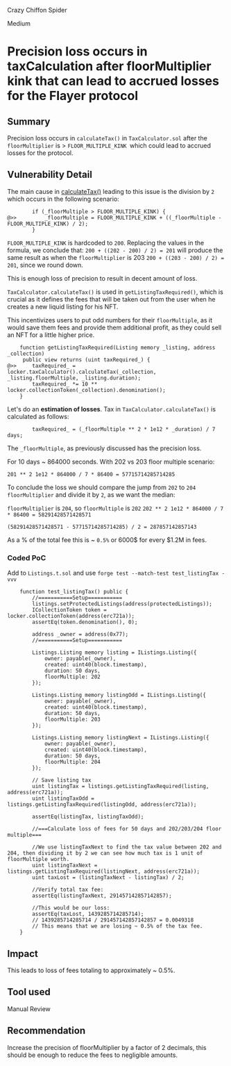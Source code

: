 Crazy Chiffon Spider

Medium

# Precision loss occurs in taxCalculation after floorMultiplier kink that can lead to accrued losses for the Flayer protocol

## Summary
Precision loss occurs in `calculateTax()` in `TaxCalculator.sol` after the `floorMultiplier` is > `FLOOR_MULTIPLE_KINK `which could lead to accrued losses for the protocol.

## Vulnerability Detail
The main cause in [calculateTax()](https://github.com/sherlock-audit/2024-08-flayer/blob/0ec252cf9ef0f3470191dcf8318f6835f5ef688c/flayer/src/contracts/TaxCalculator.sol#L35-L44) leading to this issue is the division by `2` which occurs in the following scenario:
```solidity
        if (_floorMultiple > FLOOR_MULTIPLE_KINK) {
@>>         _floorMultiple = FLOOR_MULTIPLE_KINK + ((_floorMultiple - FLOOR_MULTIPLE_KINK) / 2);
        }
```
`FLOOR_MULTIPLE_KINK` is hardcoded to `200`. Replacing the values in the formula, we conclude that:
`200 + ((202 - 200) / 2) = 201` will produce the same result as when the `floorMultiplier` is 203 
`200 + ((203 - 200) / 2) = 201`, since we round down.

This is enough loss of precision to result in decent amount of loss.

`TaxCalculator.calculateTax()` is used in `getListingTaxRequired()`, which is crucial as it defines the fees that will be taken out from the user when he creates a new liquid listing for his NFT. 

This incentivizes users to put odd numbers for their `floorMultiple`, as it would save them fees and provide them additional profit, as they could sell an NFT for a little higher price.
```solidity
    function getListingTaxRequired(Listing memory _listing, address _collection)
     public view returns (uint taxRequired_) {
@>>     taxRequired_ = locker.taxCalculator().calculateTax(_collection, _listing.floorMultiple, _listing.duration);
        taxRequired_ *= 10 ** locker.collectionToken(_collection).denomination();
    }
```    

Let's do an **estimation of losses**.
Tax in `TaxCalculator.calculateTax()` is calculated as follows:
```solidity
        taxRequired_ = (_floorMultiple ** 2 * 1e12 * _duration) / 7 days;
```
The `_floorMultiple`, as previously discussed has the precision loss.

For 10 days ~ 864000 seconds.
With 202 vs 203 floor multiple scenario:

`201 ** 2 1e12 * 864000 / 7 * 86400 = 57715714285714285`

To conclude the loss we should compare the jump from `202` to `204` `floorMultiplier` and divide it by `2`, as we want the median:

`floorMultiplier` is `204`, so `floorMultiple` is `202`
`202 ** 2 1e12 * 864000 / 7 * 86400 = 58291428571428571`

`(58291428571428571 - 57715714285714285) / 2 = 287857142857143`

As a % of the total fee this is ~ `0.5%` or 6000$ for every $1.2M in fees.

### Coded PoC
Add to `Listings.t.sol` and use `forge test --match-test test_listingTax -vvv`
```solidity
    function test_listingTax() public {
        //===========Setup===========
        listings.setProtectedListings(address(protectedListings));
        ICollectionToken token = locker.collectionToken(address(erc721a));
        assertEq(token.denomination(), 0);

        address _owner = address(0x77);
        //===========Setup===========

        Listings.Listing memory listing = IListings.Listing({
            owner: payable(_owner),
            created: uint40(block.timestamp),
            duration: 50 days,
            floorMultiple: 202
        });

        Listings.Listing memory listingOdd = IListings.Listing({
            owner: payable(_owner),
            created: uint40(block.timestamp),
            duration: 50 days,
            floorMultiple: 203
        });

        Listings.Listing memory listingNext = IListings.Listing({
            owner: payable(_owner),
            created: uint40(block.timestamp),
            duration: 50 days,
            floorMultiple: 204
        });

        // Save listing tax
        uint listingTax = listings.getListingTaxRequired(listing, address(erc721a));
        uint listingTaxOdd = listings.getListingTaxRequired(listingOdd, address(erc721a));

        assertEq(listingTax, listingTaxOdd);

        //===Calculate loss of fees for 50 days and 202/203/204 floor multiple===

        //We use listingTaxNext to find the tax value between 202 and 204, then dividing it by 2 we can see how much tax is 1 unit of floorMultiple worth.
        uint listingTaxNext = listings.getListingTaxRequired(listingNext, address(erc721a));
        uint taxLost = (listingTaxNext - listingTax) / 2;

        //Verify total tax fee:
        assertEq(listingTaxNext, 291457142857142857);

        //This would be our loss:
        assertEq(taxLost, 1439285714285714);
        // 1439285714285714 / 291457142857142857 = 0.0049318
        // This means that we are losing ~ 0.5% of the tax fee.
    }
```    
## Impact
This leads to loss of fees totaling to approximately ~ 0.5%.

## Tool used

Manual Review

## Recommendation
Increase the precision of floorMultiplier by a factor of 2 decimals, this should be enough to reduce the fees to negligible amounts.